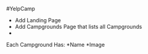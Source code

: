 #YelpCamp

* Add Landing Page
* Add Campgrounds Page that lists all Campgrounds
* 

Each Campground Has:
    *Name
    *Image

